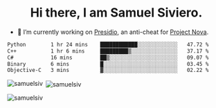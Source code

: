 <h1 align="center">Hi there, I am Samuel Siviero.</h1>

- 🔭 I’m currently working on [Presidio](https://presidio.ac), an anti-cheat for [Project Nova](https://discord.gg/novafn).

<!--START_SECTION:waka-->

```txt
Python        1 hr 24 mins    ████████████░░░░░░░░░░░░░   47.72 %
C++           1 hr 6 mins     █████████▒░░░░░░░░░░░░░░░   37.17 %
C#            16 mins         ██▒░░░░░░░░░░░░░░░░░░░░░░   09.07 %
Binary        6 mins          █░░░░░░░░░░░░░░░░░░░░░░░░   03.45 %
Objective-C   3 mins          ▓░░░░░░░░░░░░░░░░░░░░░░░░   02.22 %
```

<!--END_SECTION:waka-->

<p><img align="left" src="https://github-readme-stats.vercel.app/api/top-langs?username=samuelsiv&show_icons=true&locale=en&layout=compact&theme=radical" alt="samuelsiv" /></p>

<p>&nbsp;<img align="center" src="https://github-readme-stats.vercel.app/api?username=samuelsiv&show_icons=true&locale=en&theme=radical" alt="samuelsiv" /></p>
<p align="left"> <img src="https://komarev.com/ghpvc/?username=samuelsiv&label=Profile%20views&color=0e75b6&style=flat" alt="samuelsiv" /> </p>
